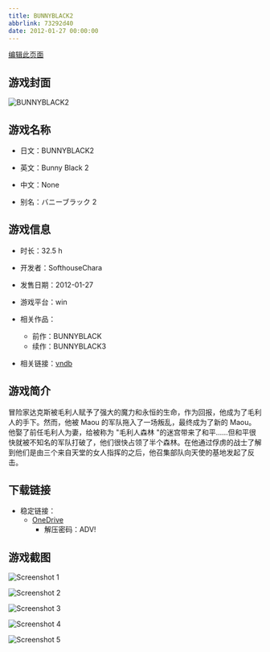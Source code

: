 ```yaml
---
title: BUNNYBLACK2
abbrlink: 73292d40
date: 2012-01-27 00:00:00
---
```

[编辑此页面](https://github.com/ACG-3/ADV3-source/blob/main/source/_posts/games/BUNNYBLACK2.md)

## 游戏封面

![BUNNYBLACK2](https://pan.timero.xyz/onedrive/img_lib_001/BUNNYBLACK2_cover.avif)


## 游戏名称

- 日文：BUNNYBLACK2
- 英文：Bunny Black 2
- 中文：None

- 别名：バニーブラック 2


## 游戏信息

- 时长：32.5 h
- 开发者：SofthouseChara
- 发售日期：2012-01-27
- 游戏平台：win
- 相关作品：
   - 前作：BUNNYBLACK
   - 续作：BUNNYBLACK3

- 相关链接：[vndb](https://vndb.org/v8192)


## 游戏简介

冒险家达克斯被毛利人赋予了强大的魔力和永恒的生命，作为回报，他成为了毛利人的手下。然而，他被 Maou 的军队拖入了一场叛乱，最终成为了新的 Maou。他娶了前任毛利人为妻，给被称为 "毛利人森林 "的迷宫带来了和平......但和平很快就被不知名的军队打破了，他们很快占领了半个森林。在他通过俘虏的战士了解到他们是由三个来自天堂的女人指挥的之后，他召集部队向天使的基地发起了反击。




## 下载链接

- 稳定链接：
    - [OneDrive](https://pan.timero.xyz/onedrive/adv_lib_001/BUNNYBLACK2)
        - 解压密码：ADV!



## 游戏截图


![Screenshot 1](https://pan.timero.xyz/onedrive/img_lib_001/BUNNYBLACK2_Screenshot_1.avif)

![Screenshot 2](https://pan.timero.xyz/onedrive/img_lib_001/BUNNYBLACK2_Screenshot_2.avif)

![Screenshot 3](https://pan.timero.xyz/onedrive/img_lib_001/BUNNYBLACK2_Screenshot_3.avif)

![Screenshot 4](https://pan.timero.xyz/onedrive/img_lib_001/BUNNYBLACK2_Screenshot_4.avif)

![Screenshot 5](https://pan.timero.xyz/onedrive/img_lib_001/BUNNYBLACK2_Screenshot_5.avif)

